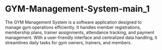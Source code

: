 # GYM-Management-System-main_1
The GYM Management System is a software application designed to manage gym operations efficiently. It handles member registrations, membership plans, trainer assignments, attendance tracking, and payment management. With a user-friendly interface and centralized data handling, it streamlines daily tasks for gym owners, trainers, and members.
